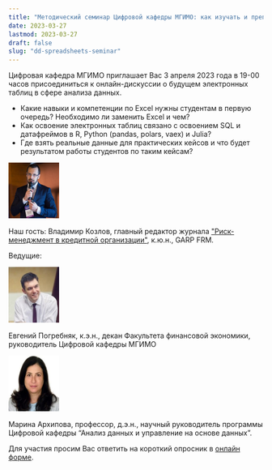 ```yaml
---
title: "Методический семинар Цифровой кафедры МГИМО: как изучать и преподавать современный Excel?"
date: 2023-03-27
lastmod: 2023-03-27
draft: false
slug: "dd-spreadsheets-seminar"
---
```


Цифровая кафедра МГИМО приглашает Вас 3 апреля 2023 года в 19-00 часов присоединиться к онлайн-дискуссии о будущем электронных таблиц в сфере анализа данных.

- Какие навыки и компетенции по Excel нужны студентам в первую очередь? Необходимо ли заменить Excel и чем?
- Как освоение электронных таблиц связано с освоением SQL и датафреймов в R, Python (pandas, polars, vaex) и Julia?
- Где взять реальные данные для практических кейсов и что будет результатом работы студентов по таким кейсам?

<img src="kozlov.jpg" width="100" height="110" alt="Козлов" class="border-0 rounded-circle float-left mr-3 pt-2">

Наш гость: Владимир Козлов, главный редактор журнала ["Риск-менеджмент в кредитной организации"](http://www.reglament.net/bank/r/2022_4.htm), к.ю.н., GARP FRM.

Ведущие:

<img src="pogrebnyak.jpg" width="100" height="110" alt="Погребняк" class="border-0 rounded-circle float-right mr-3 pt-2">

Евгений Погребняк, к.э.н., декан Факультета финансовой экономики, руководитель Цифровой кафедры МГИМО

<img src="arkhipova.jpg" width="100" height="110" alt="Архипова" class="border-0 rounded-circle float-left mr-3 pt-2">

Марина Архипова, профессор, д.э.н., научный руководитель программы Цифровой кафедры “Анализ данных и управление на основе данных”.

Для участия просим Вас ответить на короткий опросник в [онлайн форме](https://docs.google.com/forms/d/10WLBlWLdhhuhjYExoJdwPjFjYsl-YsLC6ZqCiAjZR8Y/edit).
